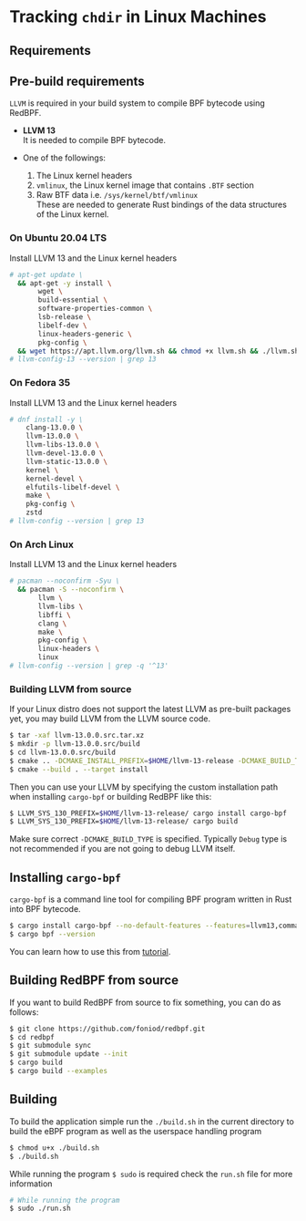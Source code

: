 # Tracking `chdir` in Linux Machines

## Requirements

## Pre-build requirements

`LLVM` is required in your build system to compile BPF bytecode using RedBPF.

- **LLVM 13**  
  It is needed to compile BPF bytecode.

- One of the followings:
  
  1. The Linux kernel headers
  2. `vmlinux`, the Linux kernel image that contains `.BTF` section
  3. Raw BTF data i.e. `/sys/kernel/btf/vmlinux`  
     These are needed to generate Rust bindings of the data structures of the Linux kernel.

### On Ubuntu 20.04 LTS

Install LLVM 13 and the Linux kernel headers

```bash
# apt-get update \
  && apt-get -y install \
       wget \
       build-essential \
       software-properties-common \
       lsb-release \
       libelf-dev \
       linux-headers-generic \
       pkg-config \
  && wget https://apt.llvm.org/llvm.sh && chmod +x llvm.sh && ./llvm.sh 13 && rm -f ./llvm.sh
# llvm-config-13 --version | grep 13
```

### On Fedora 35

Install LLVM 13 and the Linux kernel headers

```bash
# dnf install -y \
    clang-13.0.0 \
    llvm-13.0.0 \
    llvm-libs-13.0.0 \
    llvm-devel-13.0.0 \
    llvm-static-13.0.0 \
    kernel \
    kernel-devel \
    elfutils-libelf-devel \
    make \
    pkg-config \
    zstd
# llvm-config --version | grep 13
```

### On Arch Linux

Install LLVM 13 and the Linux kernel headers

```bash
# pacman --noconfirm -Syu \
  && pacman -S --noconfirm \
       llvm \
       llvm-libs \
       libffi \
       clang \
       make \
       pkg-config \
       linux-headers \
       linux
# llvm-config --version | grep -q '^13'
```

### Building LLVM from source

If your Linux distro does not support the latest LLVM as pre-built packages
yet, you may build LLVM from the LLVM source code.

```bash
$ tar -xaf llvm-13.0.0.src.tar.xz
$ mkdir -p llvm-13.0.0.src/build
$ cd llvm-13.0.0.src/build
$ cmake .. -DCMAKE_INSTALL_PREFIX=$HOME/llvm-13-release -DCMAKE_BUILD_TYPE=Release
$ cmake --build . --target install
```

Then you can use your LLVM by specifying the custom installation path when
installing `cargo-bpf` or building RedBPF like this:

```bash
$ LLVM_SYS_130_PREFIX=$HOME/llvm-13-release/ cargo install cargo-bpf
$ LLVM_SYS_130_PREFIX=$HOME/llvm-13-release/ cargo build
```

Make sure correct `-DCMAKE_BUILD_TYPE` is specified. Typically `Debug` type is
not recommended if you are not going to debug LLVM itself.

## Installing `cargo-bpf`

`cargo-bpf` is a command line tool for compiling BPF program written in Rust
into BPF bytecode.

```bash
$ cargo install cargo-bpf --no-default-features --features=llvm13,command-line
$ cargo bpf --version
```

You can learn how to use this from [tutorial](TUTORIAL.md).

## Building RedBPF from source

If you want to build RedBPF from source to fix something, you can do as follows:

```bash
$ git clone https://github.com/foniod/redbpf.git
$ cd redbpf
$ git submodule sync
$ git submodule update --init
$ cargo build
$ cargo build --examples
```





## Building

To build the application simple run the `./build.sh` in the current directory to build the eBPF program as well as the userspace handling program

```bash
$ chmod u+x ./build.sh
$ ./build.sh
```



While running the program `$ sudo` is required check the `run.sh` file for more information

```bash
# While running the program
$ sudo ./run.sh
```
